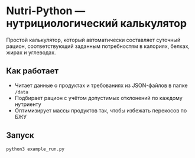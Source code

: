 # Nutri-Python — нутрициологический калькулятор

Простой калькулятор, который автоматически составляет суточный рацион, соответствующий заданным потребностям в калориях, белках, жирах и углеводах.

## Как работает

- Читает данные о продуктах и требованиях из JSON-файлов в папке `/data`
- Подбирает рацион с учётом допустимых отклонений по каждому нутриенту
- Оптимизирует массы продуктов так, чтобы избежать перекосов по БЖУ

## Запуск

```bash
python3 example_run.py

